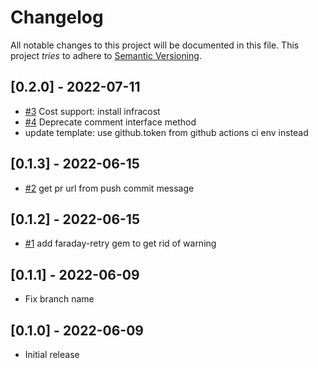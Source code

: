 # Changelog

All notable changes to this project will be documented in this file.
This project *tries* to adhere to [Semantic Versioning](http://semver.org/).

## [0.2.0] - 2022-07-11
- [#3](https://github.com/boltops-tools/terraspace_ci_github/pull/3) Cost support: install infracost
- [#4](https://github.com/boltops-tools/terraspace_ci_github/pull/4) Deprecate comment interface method
- update template: use github.token from github actions ci env instead

## [0.1.3] - 2022-06-15
- [#2](https://github.com/boltops-tools/terraspace_ci_github/pull/2) get pr url from push commit message

## [0.1.2] - 2022-06-15
- [#1](https://github.com/boltops-tools/terraspace_ci_github/pull/1) add faraday-retry gem to get rid of warning

## [0.1.1] - 2022-06-09

- Fix branch name

## [0.1.0] - 2022-06-09

- Initial release
